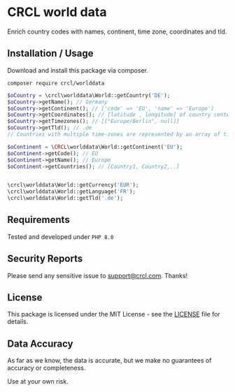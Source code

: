 CRCL world data
=========

Enrich country codes with names, continent, time zone, coordinates and tld.

Installation / Usage
--------------------

Download and install this package via composer.

`composer require crcl/worlddata`

```php
$oCountry = \crcl\worlddata\World::getCountry('DE');
$oCountry->getName(); // Germany
$oCountry->getContinent(); // ['code' => 'EU', 'name' => 'Europe']
$oCountry->getCoordinates(); // [latitude , longitude] of country center
$oCountry->getTimezones(); // [["Europe/Berlin", null]]
$oCountry->getTld(); // .de
// Countries with multiple time-zones are represented by an array of time-zone name and time-zone longitude pairs.

$oContinent = \CRCL\worlddata\World::getContinent('EU');
$oContinent->getCode(); // EU
$oContinent->getName(); // Europe
$oContinent->getCountries(); // [Country1, Country2,..]


\crcl\worlddata\World::getCurrency('EUR');
\crcl\worlddata\World::getLanguage('FR');
\crcl\worlddata\World::getTld('.de');
```

Requirements
------------

Tested and developed under `PHP 8.0`

Security Reports
----------------

Please send any sensitive issue to [support@crcl.com](mailto:support@crcl.com). Thanks!

License
-------

This package is licensed under the MIT License - see the [LICENSE](LICENSE) file for details.

Data Accuracy
-------------

As far as we know, the data is accurate, but we make no guarantees of accuracy or completeness.

Use at your own risk.
